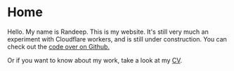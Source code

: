 <helmet>
  <title>Randeep Dhaliwal</title>
</helmet>

# Home

Hello. My name is Randeep. This is my website. It's still very much an experiment with Cloudflare workers, and is still under construction. You can check out the [code over on Github.](https://github.com/rdhaliwal/cf-worker-blog)

Or if you want to know about my work, take a look at my [CV](/about/cv).

<!--
## Posts
- [posts/hello-there](posts/hello-there)
- [posts/wip-css-grids-1](posts/wip-css-grids-1)

## Other

This is still very much a work in progress.

-->
